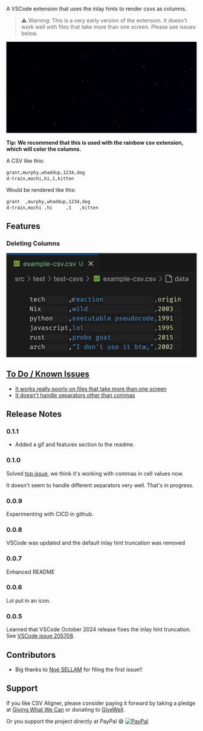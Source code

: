 A VSCode extension that uses the inlay hints to
render csvs as columns.

> ⚠️ Warning: This is a very early version of the extension.
> It doesn't work well with files that take more than one screen.
> Please see issues below.

![git](images/csv-aligner1.gif)


**Tip: We recommend that this is used with the rainbow csv extension, which will color the columns.**

A CSV like this:

```csv
grant,murphy,whaddup,1234,dog
d-train,mochi,hi,1,kitten
```

Would be rendered like this:

```csv
grant  ,murphy,whaddup,1234,dog
d-train,mochi ,hi     ,1   ,kitten
```

## Features

### Deleting Columns

![deleting columns](images/deleting-columns.gif)

## [To Do / Known Issues](https://github.com/GSmithApps/csv-aligner/issues)

- [It works really poorly on files that take more than one screen](https://github.com/GSmithApps/csv-aligner/issues/5)
- [It doesn't handle separators other than commas](https://github.com/GSmithApps/csv-aligner/issues/3)

## Release Notes

### 0.1.1

- Added a gif and features section to the readme.

### 0.1.0

Solved [top issue](https://github.com/GSmithApps/csv-aligner/issues/1),
we think it's working with commas in cell values now.

It doesn't seem to handle different separators very well.
That's in progress.

### 0.0.9

Experimenting with CICD in github.

### 0.0.8

VSCode was updated and the
default inlay hint truncation
was removed

### 0.0.7

Enhanced README

### 0.0.6

Lol put in an icon.

### 0.0.5

Learned that VSCode October 2024 release fixes the inlay hint truncation.
See [VSCode issue 205708](https://github.com/microsoft/vscode/issues/205708).


## Contributors

- Big thanks to [Noé SELLAM](https://github.com/GDGiantDwarf)
  for filing the first issue!!

## Support

If you like CSV Aligner, please consider paying
it forward by taking a pledge at [Giving What We Can](https://www.givingwhatwecan.org/pledge?c=header)
or donating to [GiveWell](https://secure.givewell.org).

Or you support the project directly at PayPal 😄
[![PayPal](https://img.shields.io/badge/PayPal-GSmithApps-00457C?style=plastic&logo=paypal&logoColor=white)](https://paypal.me/GSmithApps?country.x=US&locale.x=en_US)
